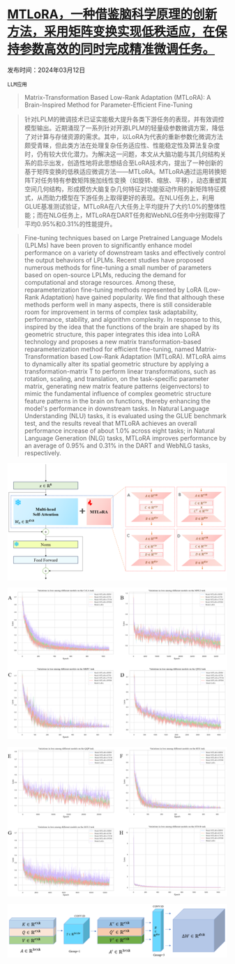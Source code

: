 # [MTLoRA，一种借鉴脑科学原理的创新方法，采用矩阵变换实现低秩适应，在保持参数高效的同时完成精准微调任务。](https://arxiv.org/abs/2403.07440)

发布时间：2024年03月12日

`LLM应用`

> Matrix-Transformation Based Low-Rank Adaptation (MTLoRA): A Brain-Inspired Method for Parameter-Efficient Fine-Tuning

> 针对LPLM的微调技术已证实能极大提升各类下游任务的表现，并有效调控模型输出。近期涌现了一系列针对开源LPLM的轻量级参数微调方案，降低了对计算与存储资源的需求。其中，以LoRA为代表的重新参数化微调方法颇受青睐，但此类方法在处理复杂任务适应性、性能稳定性及算法复杂度时，仍有较大优化潜力。为解决这一问题，本文从大脑功能与其几何结构关系的启示出发，创造性地将此思想结合至LoRA技术内，提出了一种创新的基于矩阵变换的低秩适应微调方法——MTLoRA。MTLoRA通过运用转换矩阵T对任务特有参数矩阵施加线性变换（如旋转、缩放、平移），动态重塑其空间几何结构，形成模仿大脑复杂几何特征对功能驱动作用的新矩阵特征模式，从而助力模型在下游任务上取得更好的表现。在NLU任务上，利用GLUE基准测试验证，MTLoRA在八大任务上平均提升了大约1.0%的整体性能；而在NLG任务上，MTLoRA在DART任务和WebNLG任务中分别取得了平均0.95%和0.31%的性能提升。

> Fine-tuning techniques based on Large Pretrained Language Models (LPLMs) have been proven to significantly enhance model performance on a variety of downstream tasks and effectively control the output behaviors of LPLMs. Recent studies have proposed numerous methods for fine-tuning a small number of parameters based on open-source LPLMs, reducing the demand for computational and storage resources. Among these, reparameterization fine-tuning methods represented by LoRA (Low-Rank Adaptation) have gained popularity. We find that although these methods perform well in many aspects, there is still considerable room for improvement in terms of complex task adaptability, performance, stability, and algorithm complexity. In response to this, inspired by the idea that the functions of the brain are shaped by its geometric structure, this paper integrates this idea into LoRA technology and proposes a new matrix transformation-based reparameterization method for efficient fine-tuning, named Matrix-Transformation based Low-Rank Adaptation (MTLoRA). MTLoRA aims to dynamically alter its spatial geometric structure by applying a transformation-matrix T to perform linear transformations, such as rotation, scaling, and translation, on the task-specific parameter matrix, generating new matrix feature patterns (eigenvectors) to mimic the fundamental influence of complex geometric structure feature patterns in the brain on functions, thereby enhancing the model's performance in downstream tasks. In Natural Language Understanding (NLU) tasks, it is evaluated using the GLUE benchmark test, and the results reveal that MTLoRA achieves an overall performance increase of about 1.0% across eight tasks; in Natural Language Generation (NLG) tasks, MTLoRA improves performance by an average of 0.95% and 0.31% in the DART and WebNLG tasks, respectively.

![MTLoRA，一种借鉴脑科学原理的创新方法，采用矩阵变换实现低秩适应，在保持参数高效的同时完成精准微调任务。](../../../paper_images/2403.07440/P1.png)

![MTLoRA，一种借鉴脑科学原理的创新方法，采用矩阵变换实现低秩适应，在保持参数高效的同时完成精准微调任务。](../../../paper_images/2403.07440/P3.png)

![MTLoRA，一种借鉴脑科学原理的创新方法，采用矩阵变换实现低秩适应，在保持参数高效的同时完成精准微调任务。](../../../paper_images/2403.07440/P4.png)

![MTLoRA，一种借鉴脑科学原理的创新方法，采用矩阵变换实现低秩适应，在保持参数高效的同时完成精准微调任务。](../../../paper_images/2403.07440/P2.png)